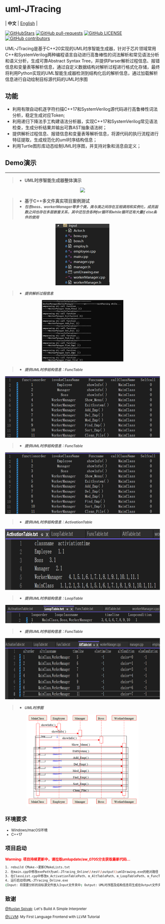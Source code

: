 # uml-JTracing

| **中文** | [English](readme_en.md) |

[![GitHubStars](https://img.shields.io/github/stars/AllwenWeill/uml-JTracing_Online?logo=GitHub)](https://github.com/AllwenWeill/uml-JTracing_Online/stargazers)
[![GitHub pull-requests](https://img.shields.io/github/issues-pr/AllwenWeill/uml-JTracing_Online.svg)](https://github.com/AllwenWeill/uml-JTracing_Online/pulls)
[![GitHub LICENSE](https://img.shields.io/github/license/AllwenWeill/uml-JTracing_Online.svg)](https://github.com/AllwenWeill/uml-JTracing_Online/blob/master/LICENSE)
[![GitHub contributors](https://img.shields.io/github/contributors/AllwenWeill/uml-JTracing_Online.svg)](https://github.com/AllwenWeill/uml-JTracing_Onlinee/graphs/contributors)

UML-JTracing是基于C++20实现的UML时序智能生成器，针对于芯片领域常用C++和SystemVerilog两种编程语言自动进行高鲁棒性的词法解析和常见语法分析和语义分析，生成可靠Abstract Syntax Tree，并提供Parser解析过程信息、报错信息和变量表等解析信息，通过自定义数据结构对解析过程进行格式化存储，最终将利用Python实现的UML智能生成器检测到结构化后的解析信息，通过加载解析信息进行自动绘制目标源代码的UML时序图

## 功能
* 利用有限自动机逐字符扫描C++17和SystemVerilog源代码进行高鲁棒性词法分析，稳定生成对应Token;
* 利用递归下降法手工构建语法分析器，实现C++17和SystemVerilog常见语法检查，生成分析结果并输出可靠AST抽象语法树；
* 提供解析过程信息、报错信息和变量表等解析信息，将源代码的执行流程进行特征提取，生成规范化的uml时序结构信息；
* 利用Turtle图形库动态绘制UML时序图，并支持对象和消息自定义；

## Demo演示
----------
> * __UML时序智能生成器整体演示__
<div align=center><img src="https://github.com/AllwenWeill/IMG/blob/main/github_func_demo.gif" height="429"/> </div>

> * __基于C++多文件真实项目案例测试__
> * *__<small>包含boss、workerManager等多个类，类与类之间存在互相调用和实例化，成员函数之间也存在多层嵌套关系，其中还包含各种for循环和while循环还有大量if else条件的使用</small>__*
<div align=center><img src="https://github.com/AllwenWeill/IMG/blob/main/test_files.png" height="200"/> </div>

> * *__<small>提供解析过程信息</small>__*
<div align=center><img src="https://github.com/AllwenWeill/IMG/blob/main/parsing_info.png" height="200"/> </div>

> * *__<small>提供UML时序结构信息：FuncTable</small>__*
<div align=center><img src="https://github.com/AllwenWeill/IMG/blob/main/funcTable.png" height="200"/> </div>

> * *__<small>提供UML时序结构信息：FuncTable</small>__*
<div align=center><img src="https://github.com/AllwenWeill/IMG/blob/main/funcTable.png" height="200"/> </div>

> * *__<small>提供UML时序结构信息：ActivationTable</small>__*
<div align=center><img src="https://github.com/AllwenWeill/IMG/blob/main/ActivationTable.png" height="200"/> </div>

> * *__<small>提供UML时序结构信息：LoopTable</small>__*
<div align=center><img src="https://github.com/AllwenWeill/IMG/blob/main/LoopTable.png" height="60"/> </div>

> * *__<small>提供UML时序结构信息：FuncTable</small>__*
<div align=center><img src="https://github.com/AllwenWeill/IMG/blob/main/AltTable.png" height="200"/> </div>

> * *__<small>UML时序图__*
<div align=center><img src="https://github.com/AllwenWeill/IMG/blob/main/UML.png" height="300"/> </div>

## 环境要求
* Windows/macOS环境
* C++17

## 项目启动

**<span style="color:red;">Warming: 项目持续更新中，请拉取umlupdate/aw_0705分支获取最新代码...</span>**

```bash
1. rebuild CMake->更新CMakeLists.txt
2. 在main.cpp中修改exePath为uml-JTracing_Online\\test\\output\\umlDrawing.exe的绝对路径
3. 在ClassList.cpp中修改m_ActivationTablePath、m_AltTablePath、m_LoopTablePath、m_FuncTablePath为uml-JTracing_Online\\test\\output\\对应.txt文件的绝对路径
4. 运行启动项UML-JTracing_Online.exe
(Input: 将需要分析的目标源文件放入Input文件夹中; Output: UML时序图及结构信息将生成在Output文件夹中.)
```


## 致谢
[@Ruslan Spivak](https://github.com/rspivak/): Let's Build A Simple Interpreter

[@LLVM](https://llvm.org/docs/tutorial/MyFirstLanguageFrontend/index.html): My First Language Frontend with LLVM Tutorial

